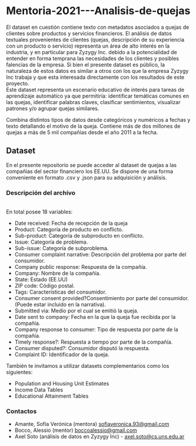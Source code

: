 # **Mentoria-2021---Analisis-de-quejas**

El dataset en cuestión contiene texto con metadatos asociados a quejas de clientes sobre productos y servicios financieros. El análisis de datos textuales provenientes de clientes (quejas, descripción de su experiencia con un producto o servicio) representa un área de alto interés en la industria, y en particular para Zyzygy Inc. debido a la potencialidad de entender en forma temprana las necesidades de los clientes y posibles falencias de la empresa. Si bien el presente dataset es público, la naturaleza de estos datos es similar a otros con los que la empresa Zyzygy Inc trabaja y que esta interesada directamente con los resultados de este proyecto. <br />
Este dataset representa un escenario educativo de interés para tareas de aprendizaje automático ya que permitiría: identificar temáticas comunes en las quejas, identificar palabras claves, clasificar sentimientos, visualizar patrones y/o agrupar quejas similares. <br />

Combina distintos tipos de datos desde categóricos y numéricos a fechas y texto detallando el motivo de la queja. Contiene más de dos millones de quejas a más de 5 mil compañías desde el año 2011 a la fecha. 
<br />
## **Dataset**
En el presente repositorio se puede acceder al dataset de quejas a las compañias del sector financiero los EE.UU. Se dispone de una forma conveniente en formato .csv y .json para su adquisición y análisis. <br />

### **Descripción del archivo**
<br />
En total posee 18 variables: <br />

* Date received: Fecha de recepción de la queja <br />
* Product: Categoría de producto en conflicto.  <br />
* Sub-product: Categoría de subproducto en conflicto.  <br />
* Issue: Categoría de problema. <br />
* Sub-issue:  Categoría de subproblema. <br />
* Consumer complaint narrative: Descripción del problema por parte del consumidor. <br />
* Company public response: Respuesta de la compañía. <br />
* Company: Nombre de la compañía. <br />
* State: Estado (EE.UU) <br />
* ZIP code: Código postal. <br />
* Tags: Características del consumidor. <br />
* Consumer consent provided?Consentimiento por parte del consumidor. (Puede estar incluido en la narrativa). <br />
* Submitted via: Medio por el cual se emitió la queja. <br />
* Date sent to company: Fecha en la que la queja fue recibida por la compañía. <br />
* Company response to consumer: Tipo de respuesta por parte de la compañía. <br />
* Timely response?: Respuesta a tiempo por parte de la compañía. <br />
* Consumer disputed?: Consumidor disputó la respuesta. <br />
* Complaint ID: Identificador de la queja. <br />

También te invitamos a utilizar datasets complementarios como los siguientes: <br />
* Population and Housing Unit Estimates <br />
* Income Data Tables <br />
* Educational Attainment Tables <br />


### **Contactos**
* Amante, Sofía Verónica (mentora) sofiaveronica.93@gmail.com <br />
* Bocco, Alessio (mentor) boccoalessio@gmail.com <br />
* Axel Soto (análisis de datos en Zyzygy Inc) - axel.soto@cs.uns.edu.ar <br />

